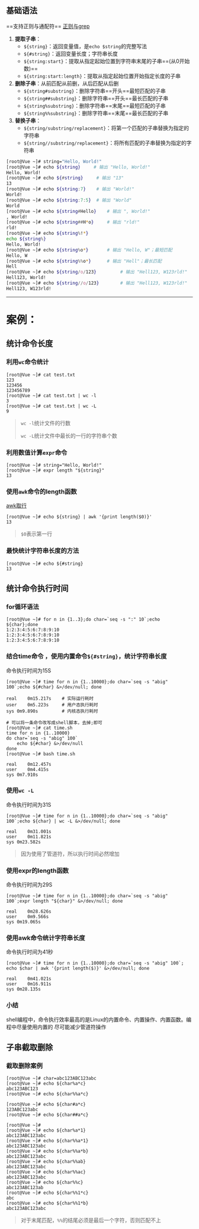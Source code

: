 ## 基础语法
==支持正则与通配符==
[正则与grep](../../必备命令/正则与grep.md)

1. **提取子串**：
    - `${string}`：返回变量值，是`echo $string`的完整写法
    - `${#string}`：返回变量长度；字符串长度
    - `${string:start}`：提取从指定起始位置到字符串末尾的子串==(从0开始数)==
    - `${string:start:length}`：提取从指定起始位置开始指定长度的子串
2. **删除子串**：从前匹配从前删，从后匹配从后删
    - `${string#substring}`：删除字符串==开头==最短匹配的子串
    - `${string##substring}`：删除字符串==开头==最长匹配的子串
    - `${string%substring}`：删除字符串==末尾==最短匹配的子串
    - `${string%%substring}`：删除字符串==末尾==最长匹配的子串
3. **替换子串**：
    - `${string/substring/replacement}`：将第一个匹配的子串替换为指定的字符串
    - `${string//substring/replacement}`：将所有匹配的子串替换为指定的字符串

```bash
[root@Vue ~]# string="Hello, World!"
[root@Vue ~]# echo ${string}     # 输出 "Hello, World!"
Hello, World!
[root@Vue ~]# echo ${#string}     # 输出 "13"
13
[root@Vue ~]# echo ${string:7}    # 输出 "World!"
World!
[root@Vue ~]# echo ${string:7:5}  # 输出 "World"
World
[root@Vue ~]# echo ${string#Hello}    # 输出 ", World!"
, World!
[root@Vue ~]# echo ${string##H*o}     # 输出 "rld!"
rld!
[root@Vue ~]# echo ${string%!*}       
echo ${string%} 
Hello, World!
[root@Vue ~]# echo ${string%o*}       # 输出 "Hello, W"；最短匹配
Hello, W
[root@Vue ~]# echo ${string%%o*}      # 输出 "Hell"；最长匹配
Hell
[root@Vue ~]# echo ${string/o/123}         # 输出 "Hell123, W123rld!"
Hell123, World!
[root@Vue ~]# echo ${string//o/123}        # 输出 "Hell123, W123rld!"
Hell123, W123rld!
```

---
# 案例：
## 统计命令长度
### 利用`wc`命令统计
```shell
[root@Vue ~]# cat test.txt 
123
123456
123456789
[root@Vue ~]# cat test.txt | wc -l
3
[root@Vue ~]# cat test.txt | wc -L
9
```

>`wc -l`统计文件的行数
>
>`wc -L`统计文件中最长的一行的字符串个数


### 利用数值计算`expr`命令

```shell
[root@Vue ~]# string="Hello, World!"
[root@Vue ~]# expr length "${string}"
13
```

### 使用`awk`命令的length函数

[awk取行](../../必备命令/三剑客之awk.md#awk取行)

```shell
[root@Vue ~]# echo ${string} | awk '{print length($0)}'
13
```

>`$0`表示第一行

### 最快统计字符串长度的方法
```shell
[root@Vue ~]# echo ${#string}
13
```

## 统计命令执行时间
### for循环语法
```shell
[root@Vue ~]# for n in {1..3};do char=`seq -s ":" 10`;echo ${char};done
1:2:3:4:5:6:7:8:9:10
1:2:3:4:5:6:7:8:9:10
1:2:3:4:5:6:7:8:9:10
```

### 结合time命令 ，使用内置命令`${#string}`，统计字符串长度
命令执行时间为15S
```shell
[root@Vue ~]# time for n in {1..10000};do char=`seq -s "abig" 100`;echo ${#char} &>/dev/null; done

real	0m15.217s    # 实际运行耗时
user	0m5.223s     # 用户态执行耗时 
sys	0m9.890s         # 内核态执行耗时 

# 可以将一条命令改写成shell脚本，去掉;即可
[root@Vue ~]# cat time.sh 
time for n in {1..10000}
do char=`seq -s "abig" 100`
	echo ${#char} &>/dev/null
done
[root@Vue ~]# bash time.sh 

real	0m12.457s
user	0m4.415s
sys	0m7.910s
```

### 使用`wc -L`
命令执行时间为31S
```shell
[root@Vue ~]# time for n in {1..10000};do char=`seq -s "abig" 100`;echo ${char} | wc -L &>/dev/null; done

real	0m31.001s
user	0m11.821s
sys	0m23.582s
```

>因为使用了管道符，所以执行时间必然增加

### 使用expr的length函数
命令执行时间为29S
```shell
[root@Vue ~]# time for n in {1..10000};do char=`seq -s "abig" 100`;expr length "${char}" &>/dev/null; done

real	0m28.626s
user	0m9.566s
sys	0m19.065s
```

### 使用awk命令统计字符串长度
命令执行时间为41秒

```shell
[root@Vue ~]# time for n in {1..10000};do char=`seq -s "abig" 100`; echo $char | awk '{print length($)}' &>/dev/null; done

real	0m41.021s
user	0m16.911s
sys	0m28.135s
```

### 小结
shell编程中，命令执行效率最高的是Linux的内置命令、内置操作、内置函数。编程中尽量使用内置的
尽可能减少管道符操作


## 子串截取删除
### 截取删除案例

```shell
[root@Vue ~]# char=abc123ABC123abc
[root@Vue ~]# echo ${char%a*c}
abc123ABC123
[root@Vue ~]# echo ${char%%a*c}

[root@Vue ~]# echo ${char#a*c}
123ABC123abc
[root@Vue ~]# echo ${char##a*c}

[root@Vue ~]# 
[root@Vue ~]# echo ${char%a*1}
abc123ABC123abc
[root@Vue ~]# echo ${char%%a*1}
abc123ABC123abc
[root@Vue ~]# echo ${char%%a*b}
abc123ABC123abc
[root@Vue ~]# echo ${char%%ab}
abc123ABC123abc
[root@Vue ~]# echo ${char%%ac}
abc123ABC123abc
[root@Vue ~]# echo ${char%%c}
abc123ABC123ab
[root@Vue ~]# echo ${char%%1*c}
abc
[root@Vue ~]# echo ${char%%1*b}
abc123ABC123abc
```

>对于末尾匹配，`%%`的结尾必须是最后一个字符，否则匹配不上